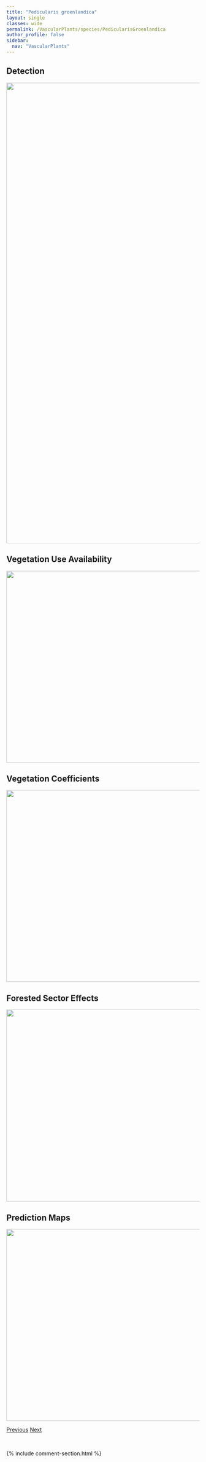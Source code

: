 ```yaml
---
title: "Pedicularis groenlandica"
layout: single
classes: wide
permalink: /VascularPlants/species/PedicularisGroenlandica
author_profile: false
sidebar:
  nav: "VascularPlants"
---
```


<h2>Detection</h2>

<a href="https://drive.google.com/uc?export=view&id=19ihhQb87tLzMut0FWJtjVuCX75DRy8WT">
<img src="https://drive.google.com/uc?export=view&id=19ihhQb87tLzMut0FWJtjVuCX75DRy8WT" height = "1200" width = "800">
</a>


<h2>Vegetation Use Availability</h2>

<a href="https://drive.google.com/uc?export=view&id=1_GmeOwERzYYG9zrGxgMz-d_s8eKI4Ipq">
<img src="https://drive.google.com/uc?export=view&id=1_GmeOwERzYYG9zrGxgMz-d_s8eKI4Ipq" height = "500" width = "1000">
</a>


<h2>Vegetation Coefficients</h2>

<a href="https://drive.google.com/uc?export=view&id=1W5iYIpeN1Pm9Q9wXiGT3Qr1M420wz2Ut">
<img src="https://drive.google.com/uc?export=view&id=1W5iYIpeN1Pm9Q9wXiGT3Qr1M420wz2Ut" height = "500" width = "1000">
</a>


<h2>Forested Sector Effects</h2>

<a href="https://drive.google.com/uc?export=view&id=103hIn5V7HOyiEqYui7-coZut99PegTU4">
<img src="https://drive.google.com/uc?export=view&id=103hIn5V7HOyiEqYui7-coZut99PegTU4" height = "500" width = "1000">
</a>


<h2>Prediction Maps</h2>

<a href="https://drive.google.com/uc?export=view&id=17_TQ6GxgPHj18OSEYLctKIW7Z0Kr1aex">
<img src="https://drive.google.com/uc?export=view&id=17_TQ6GxgPHj18OSEYLctKIW7Z0Kr1aex" height = "500" width = "1000">
</a>


<a href="/DevelopmentWebsite/VascularPlants/species/PedicularisFlammea" class="pagination--pager" title="Pedicularis flammea">Previous</a> <a href="/DevelopmentWebsite/VascularPlants/species/PedicularisLabradorica" class="pagination--pager" title="Pedicularis labradorica">Next</a>

<p>&nbsp;</p>

{% include comment-section.html %}
